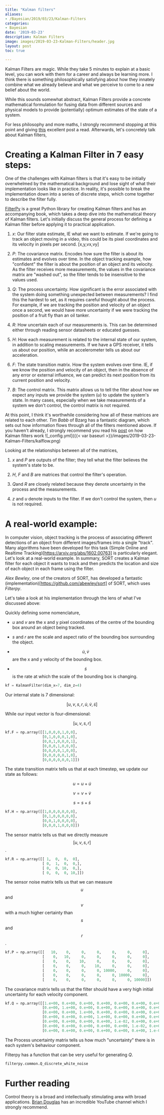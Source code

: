 ```yaml
---
title: "Kalman filters"
aliases:
- /Bayesian/2019/03/23/Kalman-Filters
categories:
- Bayesian
date: '2019-03-23'
description: Kalman Filters
image: images/2019-03-23-Kalman-Filters/header.jpg
layout: post
toc: true

---
```


Kalman Filters are magic. While they take 5 minutes to explain at a basic level, you can work with them for a career and always be learning more. I think there is something philosophically satisfying about how they innately combine what we already believe and what we perceive to come to a new belief about the world.

While this sounds somewhat abstract, Kalman Filters provide a concrete mathematical formulation for fusing data from different sources and physical models to provide (potentially) optimum estimates of the state of a system.

For less philosophy and more maths, I strongly recommend stopping at this point and giving [this](https://www.bzarg.com/p/how-a-kalman-filter-works-in-pictures/) excellent post a read. Afterwards, let's concretely talk about Kalman filters,  


Creating a Kalman Filter in 7 easy steps:
===============
One of the challenges with Kalman filters is that it's easy to be initially overwhelmed by the mathematical background and lose sight of what their implementation looks like in practice. In reality, it's possible to break the implementation down into a series of discrete steps, which come together to describe the filter fully.


[FilterPy](https://filterpy.readthedocs.io/en/latest/) is a great Python library for creating Kalman filters and has an accompanying book, which takes a deep dive into the mathematical theory of Kalman filters. Let's initially discuss the general process for defining a Kalman filter before applying it to practical application.


1. *x*:  Our filter state estimate, IE what we want to estimate. If we're going to track an object moving in a video, this could be its pixel coordinates and its velocity in pixels per second.
[x,y,vx,vy]

2. *P*: The covariance matrix. Encodes how sure the filter is about its estimates and evolves over time. In the object tracking example, how "confident" the filter is about the position of an object and its velocity. As the filter receives more measurements, the values in the covariance matrix are "washed out", so the filter tends to be insensitive to the values used.

3. *Q*: The process uncertainty. How significant is the error associated with the system doing something unexpected between measurements? I find this the hardest to set, as it requires careful thought about the process. For example, if we are tracking the position and velocity of an object once a second, we would have more uncertainty if we were tracking the position of a fruit fly than an oil tanker. 

4. *R*: How uncertain each of our measurements is. This can be determined either through reading sensor datasheets or educated guesses.

5. *H*: How each measurement is related to the internal state of our system, in addition to scaling measurements. If we have a GPS receiver, it tells us about our position, while an accelerometer tells us about our acceleration.

6. *F*: The state transition matrix. How the system evolves over time. IE, if we know the position and velocity of an object, then in the absence of any error or external influence, we can predict its next position from its current position and velocity.

7. *B*: The control matrix. This matrix allows us to tell the filter about how we expect any inputs we provide the system (*u*) to update the system's state. In many cases, especially when we take measurements of a system we don't control, the control matrix is not required.



At this point, I think it's worthwhile considering how all of these matrices are related to each other.
*Tim Babb* of Bzarg has a fantastic diagram, which sets out how information flows through all of the filters mentioned above. 
If you haven't already, I strongly recommend you read his [post](https://www.bzarg.com/p/how-a-kalman-filter-works-in-pictures/)  on how Kalman filters work 
![_config.yml]({{< var baseurl >}}/images/2019-03-23-Kalman-Filters/kalflow.png)



Looking at the relationships between all of the matrices,

1. *x* and *P* are outputs of the filter; they tell what the filter believes the system's state to be.

2. *H*, *F* and *B* are matrices that control the filter's operation.

3. *Q*and *R* are closely related because they denote uncertainty in the process and the measurements.

4. *z* and *u* denote inputs to the filter. If we don't control the system, then *u* is not required.



A real-world example:
===============

In computer vision, object tracking is the process of associating different detections of an object from different images/frames into a single "track". Many algorithms have been developed for this task (Simple Online and Realtime Tracking)[https://arxiv.org/abs/1602.00763] is particularly elegant. Let's look at a real-world example.
In summary, SORT creates a Kalman filter for each object it wants to track and then predicts the location and size of each object in each frame using the filter. 

*Alex Bewley*, one of the creators of SORT, has developed a fantastic (implementation)[https://github.com/abewley/sort] of SORT, which uses *Filterpy*.

Let's take a look at his implementation through the lens of what I've discussed above:

Quickly defining some nomenclature,

* *u* and *v* are the x and y pixel coordinates of the centre of the bounding box around an object being tracked.

* *s* and *r* are the scale and aspect ratio of the bounding box surrounding the object.

* $$\dot u, \dot v$$ are the x and y velocity of the bounding box.

* $$\dot s$$ is the rate at which the scale of the bounding box is changing.


```python
kf = KalmanFilter(dim_x=7, dim_z=4)
```

Our internal state is 7 dimensional:

$$[u, v, s, r, \dot u, \dot v , \dot s] $$

While our input vector is four-dimensional:

$$[u, v, s, r]$$


```python
kf.F = np.array([[1,0,0,0,1,0,0],
                 [0,1,0,0,0,1,0],
                 [0,0,1,0,0,0,1],
                 [0,0,0,1,0,0,0], 
                 [0,0,0,0,1,0,0],
                 [0,0,0,0,0,1,0],
                 [0,0,0,0,0,0,1]])
```

The state transition matrix tells us that at each timestep, we update our state as follows:

$$u = u + \dot u$$

$$v = v + \dot v$$

$$s = s + \dot s$$


```python
kf.H = np.array([[1,0,0,0,0,0,0],
                 [0,1,0,0,0,0,0],
                 [0,0,1,0,0,0,0],
                 [0,0,0,1,0,0,0]])
```

The sensor matrix tells us that we directly measure $$[u, v, s, r]$$.


```python
kf.R = np.array([[ 1,  0,  0,  0],
                 [ 0,  1,  0,  0,],
                 [ 0,  0, 10,  0,],
                 [ 0,  0,  0, 10,]])
```

The sensor noise matrix tells us that we can measure $$u$$ and $$v$$ with a much higher certainty than $$s$$ and $$r$$.

```python
kf.P = np.array([[   10,    0,     0,     0,     0,     0,     0],
                 [    0,   10,     0,     0,     0,     0,     0],
                 [    0,    0,    10,     0,     0,     0,     0],
                 [    0,    0,     0,    10,     0,     0,     0],
                 [    0,    0,     0,     0, 10000,     0,     0],
                 [    0,    0,     0,     0,     0, 10000,     0],
                 [    0,    0,     0,     0,     0,     0, 10000]])
```

The covariance matrix tells us that the filter should have a very high initial uncertainty for each velocity component.


```python
kf.Q = np.array([[1.e+00, 0.e+00, 0.e+00, 0.e+00, 0.e+00, 0.e+00, 0.e+00]
                 [0.e+00, 1.e+00, 0.e+00, 0.e+00, 0.e+00, 0.e+00, 0.e+00]
                 [0.e+00, 0.e+00, 1.e+00, 0.e+00, 0.e+00, 0.e+00, 0.e+00]
                 [0.e+00, 0.e+00, 0.e+00, 1.e+00, 0.e+00, 0.e+00, 0.e+00]
                 [0.e+00, 0.e+00, 0.e+00, 0.e+00, 1.e-02, 0.e+00, 0.e+00]
                 [0.e+00, 0.e+00, 0.e+00, 0.e+00, 0.e+00, 1.e-02, 0.e+00]
                 [0.e+00, 0.e+00, 0.e+00, 0.e+00, 0.e+00, 0.e+00, 1.e-04]])
```

The Process uncertainty matrix tells us how much "uncertainty" there is in each system's behaviour component. 

Filterpy has a function that can be very useful for generating *Q*.
```python
filterpy.common.Q_discrete_white_noise
```


Further reading
===============
Control theory is a broad and intellectually stimulating area with broad applications. [Brian Douglas](https://www.youtube.com/user/ControlLectures) has an incredible YouTube channel which I strongly recommend. 
